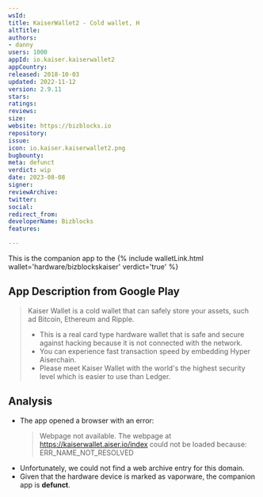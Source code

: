 ```yaml
---
wsId: 
title: KaiserWallet2 - Cold wallet, H
altTitle: 
authors:
- danny
users: 1000
appId: io.kaiser.kaiserwallet2
appCountry: 
released: 2018-10-03
updated: 2022-11-12
version: 2.9.11
stars: 
ratings: 
reviews: 
size: 
website: https://bizblocks.io
repository: 
issue: 
icon: io.kaiser.kaiserwallet2.png
bugbounty: 
meta: defunct
verdict: wip
date: 2023-08-08
signer: 
reviewArchive: 
twitter: 
social: 
redirect_from: 
developerName: Bizblocks
features: 

---
```


This is the companion app to the {% include walletLink.html wallet='hardware/bizblockskaiser' verdict='true' %}

## App Description from Google Play

  > Kaiser Wallet is a cold wallet that can safely store your assets, such ad Bitcoin, Ethereum and Ripple.
  > - This is a real card type hardware wallet that is safe and secure against hacking because it is not connected with the network.
  > - You can experience fast transaction speed by embedding Hyper Aiserchain.
  > - Please meet Kaiser Wallet with the world's the highest security level which is easier to use than Ledger.

## Analysis 

- The app opened a browser with an error:
  > Webpage not available. The webpage at https://kaiserwallet.aiser.io/index could not be loaded because: ERR_NAME_NOT_RESOLVED
- Unfortunately, we could not find a web archive entry for this domain. 
- Given that the hardware device is marked as vaporware, the companion app is **defunct**.